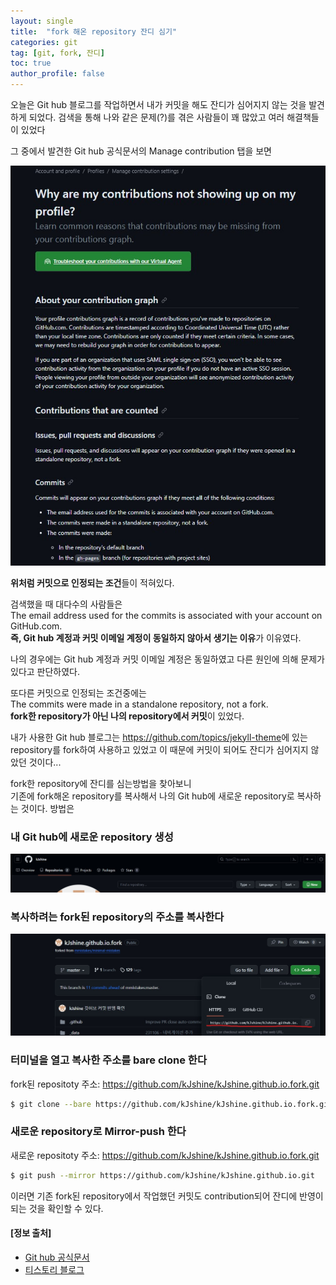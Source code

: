 ```yaml
---
layout: single
title:  "fork 해온 repository 잔디 심기"
categories: git
tag: [git, fork, 잔디]
toc: true
author_profile: false
---
```


오늘은 Git hub 블로그를 작업하면서 내가 커밋을 해도 잔디가 심어지지 않는 것을 발견하게 되었다.
검색을 통해 나와 같은 문제(?)를 겪은 사람들이 꽤 많았고 여러 해결책들이 있었다

그 중에서 발견한 Git hub 공식문서의 Manage contribution 탭을 보면

![2023-11-08_001](../assets/images/2023-11-08-duplicate_repository/2023-11-08_001.jpg)

**위처럼 커밋으로 인정되는 조건**들이 적혀있다.

검색했을 때 대다수의 사람들은   
The email address used for the commits is associated with your account on GitHub.com.   
**즉, Git hub 계정과 커밋 이메일 계정이 동일하지 않아서 생기는 이유**가 이유였다.

나의 경우에는 Git hub 계정과 커밋 이메일 계정은 동일하였고 다른 원인에 의해 문제가 있다고 판단하였다.   

또다른 커밋으로 인정되는 조건중에는   
The commits were made in a standalone repository, not a fork.   
**fork한 repository가 아닌 나의 repository에서 커밋**이 있었다.

내가 사용한 Git hub 블로그는 <a href="https://github.com/topics/jekyll-theme">https://github.com/topics/jekyll-theme</a>에 있는 repository를 fork하여 사용하고 있었고 이 때문에 커밋이 되어도 잔디가 심어지지 않았던 것이다...   

fork한 repository에 잔디를 심는방법을 찾아보니   
기존에 fork해온 repository를 복사해서 나의 Git hub에 새로운 repository로 복사하는 것이다. 방법은

### 내 Git hub에 새로운 repository 생성

![2023-11-08_002](../assets/images/2023-11-08-duplicate_repository/2023-11-08_002.jpg)

### 복사하려는 fork된 repository의 주소를 복사한다

![2023-11-08_003](../assets/images/2023-11-08-duplicate_repository/2023-11-08_003.jpg)

### 터미널을 열고 복사한 주소를 bare clone 한다
fork된 repositoty 주소: https://github.com/kJshine/kJshine.github.io.fork.git
```bash
$ git clone --bare https://github.com/kJshine/kJshine.github.io.fork.git
```

### 새로운 repository로 Mirror-push 한다
새로운 repositoty 주소: https://github.com/kJshine/kJshine.github.io.fork.git
```bash
$ git push --mirror https://github.com/kJshine/kJshine.github.io.git
```

이러면 기존 fork된 repository에서 작업했던 커밋도 contribution되어 잔디에 반영이 되는 것을 확인할 수 있다.

<div class="notice--success">
<h4>[정보 출처]</h4>
<ul>
    <li><a href="https://docs.github.com/en/account-and-profile/setting-up-and-managing-your-github-profile/managing-contribution-settings-on-your-profile/why-are-my-contributions-not-showing-up-on-my-profile">Git hub 공식문서</a></li>
    <li><a href="https://soranhan.tistory.com/11">티스토리 블로그</a></li>
</ul>
</div>

<!-- **[정보 출처]** [Git hub 공식문서](https://docs.github.com/en/account-and-profile/setting-up-and-managing-your-github-profile/managing-contribution-settings-on-your-profile/why-are-my-contributions-not-showing-up-on-my-profile)
{: .notice--info} -->